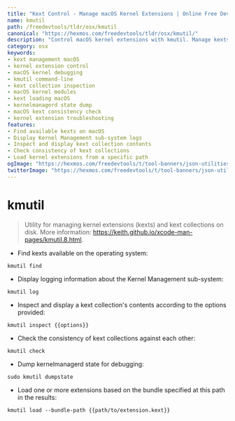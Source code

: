 ```yaml
---
title: "Kext Control - Manage macOS Kernel Extensions | Online Free DevTools by Hexmos"
name: kmutil
path: /freedevtools/tldr/osx/kmutil
canonical: "https://hexmos.com/freedevtools/tldr/osx/kmutil/"
description: "Control macOS kernel extensions with kmutil. Manage kexts, inspect collections, and debug kernel configurations on macOS. Free online tool, no registration required."
category: osx
keywords:
- kext management macOS
- kernel extension control
- macOS kernel debugging
- kmutil command-line
- kext collection inspection
- macOS kernel modules
- kext loading macOS
- kernelmanagerd state dump
- macOS kext consistency check
- kernel extension troubleshooting
features:
- Find available kexts on macOS
- Display Kernel Management sub-system logs
- Inspect and display kext collection contents
- Check consistency of kext collections
- Load kernel extensions from a specific path
ogImage: "https://hexmos.com/freedevtools/t/tool-banners/json-utilities-banner.png"
twitterImage: "https://hexmos.com/freedevtools/t/tool-banners/json-utilities-banner.png"
---
```


# kmutil

> Utility for managing kernel extensions (kexts) and kext collections on disk.
> More information: <https://keith.github.io/xcode-man-pages/kmutil.8.html>.

- Find kexts available on the operating system:

`kmutil find`

- Display logging information about the Kernel Management sub-system:

`kmutil log`

- Inspect and display a kext collection's contents according to the options provided:

`kmutil inspect {{options}}`

- Check the consistency of kext collections against each other:

`kmutil check`

- Dump kernelmanagerd state for debugging:

`sudo kmutil dumpstate`

- Load one or more extensions based on the bundle specified at this path in the results:

`kmutil load --bundle-path {{path/to/extension.kext}}`
